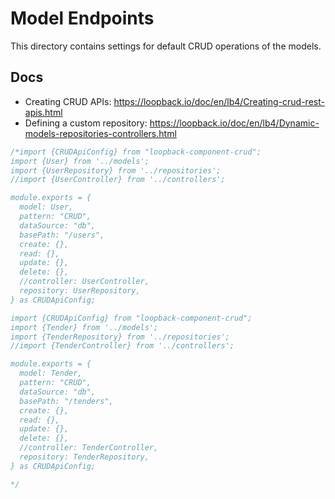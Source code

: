 # Model Endpoints

This directory contains settings for default CRUD operations of the models.

## Docs

- Creating CRUD APIs: <https://loopback.io/doc/en/lb4/Creating-crud-rest-apis.html>
- Defining a custom repository: <https://loopback.io/doc/en/lb4/Dynamic-models-repositories-controllers.html>

```js
/*import {CRUDApiConfig} from "loopback-component-crud";
import {User} from '../models';
import {UserRepository} from '../repositories';
//import {UserController} from '../controllers';

module.exports = {
  model: User,
  pattern: "CRUD",
  dataSource: "db",
  basePath: "/users",
  create: {},
  read: {},
  update: {},
  delete: {},
  //controller: UserController,
  repository: UserRepository,
} as CRUDApiConfig;

import {CRUDApiConfig} from "loopback-component-crud";
import {Tender} from '../models';
import {TenderRepository} from '../repositories';
//import {TenderController} from '../controllers';

module.exports = {
  model: Tender,
  pattern: "CRUD",
  dataSource: "db",
  basePath: "/tenders",
  create: {},
  read: {},
  update: {},
  delete: {},
  //controller: TenderController,
  repository: TenderRepository,
} as CRUDApiConfig;

*/
```
